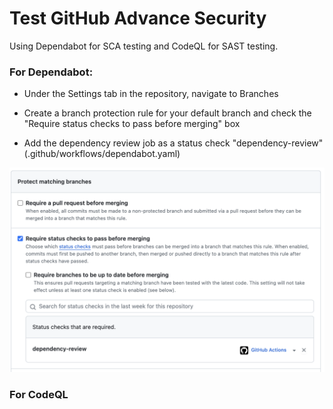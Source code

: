 # Test GitHub Advance Security

Using Dependabot for SCA testing and CodeQL for SAST testing.

### For Dependabot:

- Under the Settings tab in the repository, navigate to Branches

- Create a branch protection rule for your default branch and check the "Require status checks to pass before merging" box

- Add the dependency review job as a status check "dependency-review" (.github/workflows/dependabot.yaml)

![Config branches](./doc/images/config-branch.png)

### For CodeQL
